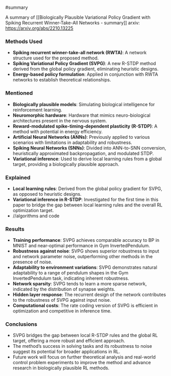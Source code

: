 #summary 

A summary of [[Biologically Plausible Variational Policy Gradient with Spiking Recurrent Winner-Take-All Networks - summary]]
arxiv: https://arxiv.org/abs/2210.13225

### Methods Used

- **Spiking recurrent winner-take-all network (RWTA)**: A network structure used for the proposed method.
- **Spiking Variational Policy Gradient (SVPG)**: A new R-STDP method derived from the global policy gradient, eliminating heuristic designs.
- **Energy-based policy formulation**: Applied in conjunction with RWTA networks to establish theoretical relationships.

### Mentioned

- **Biologically plausible models**: Simulating biological intelligence for reinforcement learning.
- **Neuromorphic hardware**: Hardware that mimics neuro-biological architectures present in the nervous system.
- **Reward-modulated spike-timing-dependent plasticity (R-STDP)**: A method with potential in energy efficiency.
- **Artificial Neural Networks (ANNs)**: Previously applied to various scenarios with limitations in adaptability and robustness.
- **Spiking Neural Networks (SNNs)**: Divided into ANN-to-SNN conversion, heuristically approximated backpropagation, and modulated STDP.
- **Variational inference**: Used to derive local learning rules from a global target, providing a biologically plausible approach.

### Explained

- **Local learning rules**: Derived from the global policy gradient for SVPG, as opposed to heuristic designs.
- **Variational inference in R-STDP**: Investigated for the first time in this paper to bridge the gap between local learning rules and the overall RL optimization target.
- //algorithms and code

### Results

- **Training performance**: SVPG achieves comparable accuracy to BP in MNIST and near-optimal performance in Gym InvertedPendulum.
- **Robustness against noise**: SVPG shows superior robustness to input and network parameter noise, outperforming other methods in the presence of noise.
- **Adaptability to environment variations**: SVPG demonstrates natural adaptability to a range of pendulum shapes in the Gym InvertedPendulum task, indicating inherent robustness.
- **Network sparsity**: SVPG tends to learn a more sparse network, indicated by the distribution of synapse weights.
- **Hidden layer response**: The recurrent design of the network contributes to the robustness of SVPG against input noise.
- **Computational costs**: The rate coding version of SVPG is efficient in optimization and competitive in inference time.

### Conclusions

- SVPG bridges the gap between local R-STDP rules and the global RL target, offering a more robust and efficient approach.
- The method’s success in solving tasks and its robustness to noise suggest its potential for broader applications in RL.
- Future work will focus on further theoretical analysis and real-world control problem experiments to improve the method and advance research in biologically plausible RL methods.

